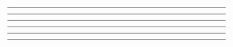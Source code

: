 *               * *

*     *      *              *  **       *  *

-   -            -

-  -     -     -      -     -       -    -         -        -

_                           __

_                               _               _       _   _ _
